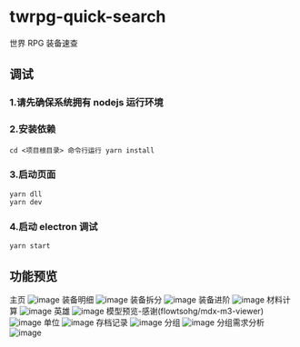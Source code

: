 # twrpg-quick-search

世界 RPG 装备速查

## 调试

### 1.请先确保系统拥有 nodejs 运行环境

### 2.安装依赖

```
cd <项目根目录> 命令行运行 yarn install
```

### 3.启动页面

```
yarn dll
yarn dev
```

### 4.启动 electron 调试

```
yarn start
```

## 功能预览

主页
![image](https://github.com/435352980/twrpg-quick-search/blob/master/preview/main-page.png)
装备明细
![image](https://github.com/435352980/twrpg-quick-search/blob/master/preview/item-info.png)
装备拆分
![image](https://github.com/435352980/twrpg-quick-search/blob/master/preview/item-split.png)
装备进阶
![image](https://github.com/435352980/twrpg-quick-search/blob/master/preview/item-upgrade.png)
材料计算
![image](https://github.com/435352980/twrpg-quick-search/blob/master/preview/item-caclulate.png)
英雄
![image](https://github.com/435352980/twrpg-quick-search/blob/master/preview/heroes.png)
模型预览-感谢(flowtsohg/mdx-m3-viewer)
![image](https://github.com/435352980/twrpg-quick-search/blob/master/preview/model-preview.png)
单位
![image](https://github.com/435352980/twrpg-quick-search/blob/master/preview/bosses.png)
存档记录
![image](https://github.com/435352980/twrpg-quick-search/blob/master/preview/record.png)
分组
![image](https://github.com/435352980/twrpg-quick-search/blob/master/preview/team.png)
分组需求分析
![image](https://github.com/435352980/twrpg-quick-search/blob/master/preview/team-require-analysis.png)
